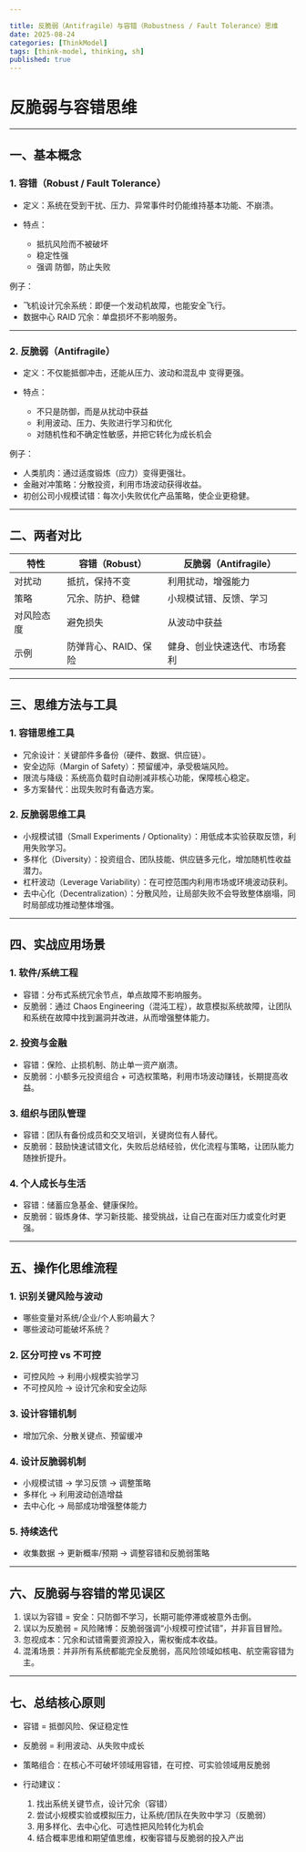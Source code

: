 ```yaml
---

title: 反脆弱（Antifragile）与容错（Robustness / Fault Tolerance）思维
date: 2025-08-24
categories: [ThinkModel]
tags: [think-model, thinking, sh]
published: true
---
```



# 反脆弱与容错思维

---

## 一、基本概念

### 1. 容错（Robust / Fault Tolerance）

* 定义：系统在受到干扰、压力、异常事件时仍能维持基本功能、不崩溃。
* 特点：

  * 抵抗风险而不被破坏
  * 稳定性强
  * 强调 防御，防止失败

例子：

* 飞机设计冗余系统：即便一个发动机故障，也能安全飞行。
* 数据中心 RAID 冗余：单盘损坏不影响服务。

---

### 2. 反脆弱（Antifragile）

* 定义：不仅能抵御冲击，还能从压力、波动和混乱中 变得更强。
* 特点：

  * 不只是防御，而是从扰动中获益
  * 利用波动、压力、失败进行学习和优化
  * 对随机性和不确定性敏感，并把它转化为成长机会

例子：

* 人类肌肉：通过适度锻炼（应力）变得更强壮。
* 金融对冲策略：分散投资，利用市场波动获得收益。
* 初创公司小规模试错：每次小失败优化产品策略，使企业更稳健。

---

## 二、两者对比

| 特性    | 容错（Robust）   | 反脆弱（Antifragile） |
| ----- | ------------ | ---------------- |
| 对扰动   | 抵抗，保持不变      | 利用扰动，增强能力        |
| 策略    | 冗余、防护、稳健     | 小规模试错、反馈、学习      |
| 对风险态度 | 避免损失         | 从波动中获益           |
| 示例    | 防弹背心、RAID、保险 | 健身、创业快速迭代、市场套利   |

---

## 三、思维方法与工具

### 1. 容错思维工具

* 冗余设计：关键部件多备份（硬件、数据、供应链）。
* 安全边际（Margin of Safety）：预留缓冲，承受极端风险。
* 限流与降级：系统高负载时自动削减非核心功能，保障核心稳定。
* 多方案替代：出现失败时有备选方案。

### 2. 反脆弱思维工具

* 小规模试错（Small Experiments / Optionality）：用低成本实验获取反馈，利用失败学习。
* 多样化（Diversity）：投资组合、团队技能、供应链多元化，增加随机性收益潜力。
* 杠杆波动（Leverage Variability）：在可控范围内利用市场或环境波动获利。
* 去中心化（Decentralization）：分散风险，让局部失败不会导致整体崩塌，同时局部成功推动整体增强。

---

## 四、实战应用场景

### 1. 软件/系统工程

* 容错：分布式系统冗余节点，单点故障不影响服务。
* 反脆弱：通过 Chaos Engineering（混沌工程），故意模拟系统故障，让团队和系统在故障中找到漏洞并改进，从而增强整体能力。

### 2. 投资与金融

* 容错：保险、止损机制、防止单一资产崩溃。
* 反脆弱：小额多元投资组合 + 可选权策略，利用市场波动赚钱，长期提高收益。

### 3. 组织与团队管理

* 容错：团队有备份成员和交叉培训，关键岗位有人替代。
* 反脆弱：鼓励快速试错文化，失败后总结经验，优化流程与策略，让团队能力随挫折提升。

### 4. 个人成长与生活

* 容错：储蓄应急基金、健康保险。
* 反脆弱：锻炼身体、学习新技能、接受挑战，让自己在面对压力或变化时更强。

---

## 五、操作化思维流程

### 1. 识别关键风险与波动

* 哪些变量对系统/企业/个人影响最大？
* 哪些波动可能破坏系统？

### 2. 区分可控 vs 不可控

* 可控风险 → 利用小规模实验学习
* 不可控风险 → 设计冗余和安全边际

### 3. 设计容错机制

* 增加冗余、分散关键点、预留缓冲

### 4. 设计反脆弱机制

* 小规模试错 → 学习反馈 → 调整策略
* 多样化 → 利用波动创造增益
* 去中心化 → 局部成功增强整体能力

### 5. 持续迭代

* 收集数据 → 更新概率/预期 → 调整容错和反脆弱策略

---

## 六、反脆弱与容错的常见误区

1. 误以为容错 = 安全：只防御不学习，长期可能停滞或被意外击倒。
2. 误以为反脆弱 = 风险赌博：反脆弱强调“小规模可控试错”，并非盲目冒险。
3. 忽视成本：冗余和试错需要资源投入，需权衡成本收益。
4. 混淆场景：并非所有系统都能完全反脆弱，高风险领域如核电、航空需容错为主。

---

## 七、总结核心原则

* 容错 = 抵御风险、保证稳定性
* 反脆弱 = 利用波动、从失败中成长
* 策略组合：在核心不可破坏领域用容错，在可控、可实验领域用反脆弱
* 行动建议：

  1. 找出系统关键节点，设计冗余（容错）
  2. 尝试小规模实验或模拟压力，让系统/团队在失败中学习（反脆弱）
  3. 用多样化、去中心化、可选性把风险转化为机会
  4. 结合概率思维和期望值思维，权衡容错与反脆弱的投入产出


